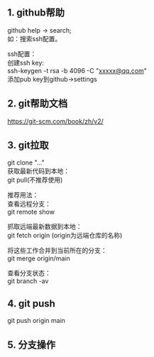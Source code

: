 ## 1. github帮助  
github help -> search;  
如：搜索ssh配置。  

ssh配置：  
创建ssh key:  
ssh-keygen -t rsa -b 4096 -C "xxxxx@qq.com"  
添加pub key到github->settings  


## 2. git帮助文档  
https://git-scm.com/book/zh/v2/  

## 3. git拉取  
git clone "..."    
获取最新代码到本地：  
git pull(不推荐使用)  

推荐用法：  
查看远程分支：  
git remote show  

抓取远端最新数据到本地：  
git fetch origin  (origin为远端仓库的名称)  

将这些工作合并到当前所在的分支：  
git merge origin/main  

查看分支状态：  
git branch -av  

## 4. git push  
git push origin main  

## 5. 分支操作

